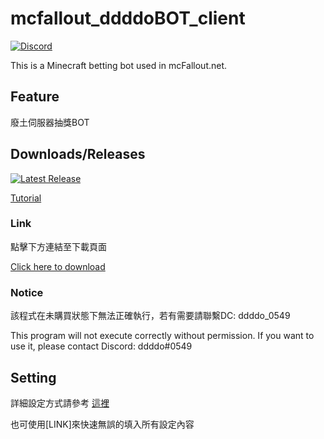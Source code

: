 # mcfallout_ddddoBOT_client
[![Discord](https://img.shields.io/badge/Join-Discord-blue?style=flat-square&logo=Discord&logoColor=white)](https://discord.gg/Bq5NtWmqcF)

This is a Minecraft betting bot used in mcFallout.net.


## Feature
廢土伺服器抽獎BOT


## Downloads/Releases
[![Latest Release](https://img.shields.io/github/v/release/ddddo86/mcfallout_ddddoBOT_client?display_name=release&style=flat-square&logo=Github&logoColor=white&color=sucess)](https://github.com/ddddo86/mcfallout_ddddoBOT_client/releases/latest)

[Tutorial](Tutorial_Setting.md)

### Link
點擊下方連結至下載頁面

[Click here to download](https://github.com/ddddo86/mcfallout_ddddoBOT_client/releases)

### Notice
該程式在未購買狀態下無法正確執行，若有需要請聯繫DC: ddddo_0549

This program will not execute correctly without permission.
If you want to use it, please contact Discord: ddddo#0549

## Setting
詳細設定方式請參考 [這裡](Tutorial_Setting.md)

也可使用[LINK]來快速無誤的填入所有設定內容
